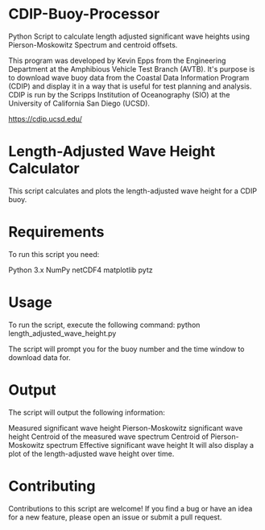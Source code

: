 # CDIP-Buoy-Processor
Python Script to calculate length adjusted significant wave heights using Pierson-Moskowitz Spectrum and centroid offsets.

This program was developed by Kevin Epps from the Engineering Department at the Amphibious Vehicle Test Branch (AVTB).  It's purpose is to download wave buoy data from the Coastal Data Information Program (CDIP) and display it in a way that is useful for test planning and analysis.  CDIP is run by the Scripps Institution of Oceanography (SIO) at the University of California San Diego (UCSD).

https://cdip.ucsd.edu/


# Length-Adjusted Wave Height Calculator
This script calculates and plots the length-adjusted wave height for a CDIP buoy.

# Requirements
To run this script you need:

Python 3.x
NumPy
netCDF4
matplotlib
pytz

# Usage
To run the script, execute the following command:
python length_adjusted_wave_height.py

The script will prompt you for the buoy number and the time window to download data for.

# Output
The script will output the following information:

Measured significant wave height
Pierson-Moskowitz significant wave height
Centroid of the measured wave spectrum
Centroid of Pierson-Moskowitz spectrum
Effective significant wave height
It will also display a plot of the length-adjusted wave height over time.

# Contributing
Contributions to this script are welcome! If you find a bug or have an idea for a new feature, please open an issue or submit a pull request.
